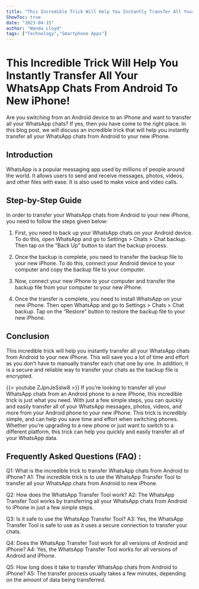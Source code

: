 ```yaml
---
title: "This Incredible Trick Will Help You Instantly Transfer All Your WhatsApp Chats From Android To New iPhone!"
ShowToc: true 
date: "2023-04-15"
author: "Wanda Lloyd" 
tags: ["Technology","Smartphone Apps"]
---
```

# This Incredible Trick Will Help You Instantly Transfer All Your WhatsApp Chats From Android To New iPhone!

Are you switching from an Android device to an iPhone and want to transfer all your WhatsApp chats? If yes, then you have come to the right place. In this blog post, we will discuss an incredible trick that will help you instantly transfer all your WhatsApp chats from Android to your new iPhone.

## Introduction

WhatsApp is a popular messaging app used by millions of people around the world. It allows users to send and receive messages, photos, videos, and other files with ease. It is also used to make voice and video calls.

## Step-by-Step Guide

In order to transfer your WhatsApp chats from Android to your new iPhone, you need to follow the steps given below:

1. First, you need to back up your WhatsApp chats on your Android device. To do this, open WhatsApp and go to Settings > Chats > Chat backup. Then tap on the “Back Up” button to start the backup process.

2. Once the backup is complete, you need to transfer the backup file to your new iPhone. To do this, connect your Android device to your computer and copy the backup file to your computer.

3. Now, connect your new iPhone to your computer and transfer the backup file from your computer to your new iPhone.

4. Once the transfer is complete, you need to install WhatsApp on your new iPhone. Then open WhatsApp and go to Settings > Chats > Chat backup. Tap on the “Restore” button to restore the backup file to your new iPhone.

## Conclusion

This incredible trick will help you instantly transfer all your WhatsApp chats from Android to your new iPhone. This will save you a lot of time and effort as you don’t have to manually transfer each chat one by one. In addition, it is a secure and reliable way to transfer your chats as the backup file is encrypted.

{{< youtube ZJpnJeSslw8 >}} 
If you’re looking to transfer all your WhatsApp chats from an Android phone to a new iPhone, this incredible trick is just what you need. With just a few simple steps, you can quickly and easily transfer all of your WhatsApp messages, photos, videos, and more from your Android phone to your new iPhone. This trick is incredibly simple, and can help you save time and effort when switching phones. Whether you’re upgrading to a new phone or just want to switch to a different platform, this trick can help you quickly and easily transfer all of your WhatsApp data.

## Frequently Asked Questions (FAQ) :
Q1: What is the incredible trick to transfer WhatsApp chats from Android to iPhone?
A1: The incredible trick is to use the WhatsApp Transfer Tool to transfer all your WhatsApp chats from Android to new iPhone.

Q2: How does the WhatsApp Transfer Tool work?
A2: The WhatsApp Transfer Tool works by transferring all your WhatsApp chats from Android to iPhone in just a few simple steps.

Q3: Is it safe to use the WhatsApp Transfer Tool?
A3: Yes, the WhatsApp Transfer Tool is safe to use as it uses a secure connection to transfer your chats.

Q4: Does the WhatsApp Transfer Tool work for all versions of Android and iPhone?
A4: Yes, the WhatsApp Transfer Tool works for all versions of Android and iPhone.

Q5: How long does it take to transfer WhatsApp chats from Android to iPhone?
A5: The transfer process usually takes a few minutes, depending on the amount of data being transferred.


